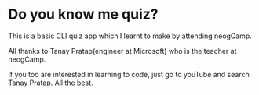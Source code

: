 # Do you know me quiz?

This is a basic CLI quiz app which I learnt to make by attending neogCamp. 

All thanks to Tanay Pratap(engineer at Microsoft) who is the teacher at neogCamp. 

If you too are interested in learning to code, just go to youTube and search Tanay Pratap. All the best. 